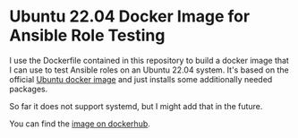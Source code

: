 # Ubuntu 22.04 Docker Image for Ansible Role Testing

I use the Dockerfile contained in this repository to build a docker image that
I can use to test Ansible roles on an Ubuntu 22.04 system. It's based on the
official [Ubuntu docker image](https://hub.docker.com/_/ubuntu) and
just installs some additionally needed packages.

So far it does not support systemd, but I might add that in the future.

You can find the
[image on dockerhub](https://hub.docker.com/repository/docker/schuam/docker_ubuntu2204_ansible).

